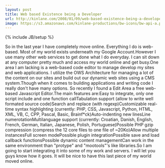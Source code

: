 ```yaml
---
layout: post
title: Web based Existence being a Developer
url: http://kinlane.com/2008/01/09/web-based-existence-being-a-developer/
image: https://s3.amazonaws.com/kinlane-productions/bw-icons/bw-api-a.png
---
```

{% include JB/setup %}
So in the last year I have completely move online.  Everything I do is web-based.  Most of my world exists underneath my Google Account.However I use many other web services to get done what I do everyday.  I can sit down at any computer pretty much and access my world online and get busy.One area I am lacking is a web-based code editor to manage develop my sites and web applications.  I utilize the OWS Architecture for managing a lot of the content on our sites and build out our dynamic web sites using a CMS system.Though when it comes to building applications and writing code I really don't have many options.  So recently I found a Edit Area a free web-based Javascript Editor.The main features are:Easy to integrate, only one script include and one function callTabulation support (allow to write well formated source code)Search and replace (with regexp)Customizable real-time syntax highlighting (currently: PHP, CSS, Javascript, Python, HTML, XML, VB, C, CPP, Pascal, Basic, Brainf*ck)Auto-indenting new linesLine numerotationMultilanguage support (currently: Croatian, Danish, English, French, German, Italian, Japanese, Polish, Portuguese)Possible PHP gzip compression (compress the 12 core files to one file of ~20Ko)Allow multiple instancesFull screen modePossible plugin integrationPossible save and load callback functionsPossible dynamic content managementCan work in the same environment than "protype" and "mootools"'s like libraries.So I am going to start integrating it into some of my work and servers.  I will let you guys know how it goes.  It will be nice to have this last piece of my world moved online.